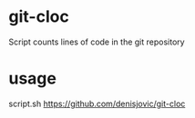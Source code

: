 # git-cloc
Script counts lines of code in the git repository
# usage
script.sh https://github.com/denisjovic/git-cloc
